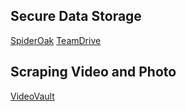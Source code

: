 ## Secure Data Storage
[SpiderOak](https://spideroak.com/)
[TeamDrive](https://www.teamdrive.com)


## Scraping Video and Photo
[VideoVault](https://www.bravenewtech.org/)
